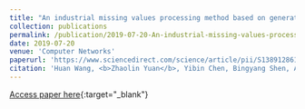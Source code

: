 ```yaml
---
title: "An industrial missing values processing method based on generating model"
collection: publications
permalink: /publication/2019-07-20-An-industrial-missing-values-processing-method-based-on-generating-model
date: 2019-07-20
venue: 'Computer Networks'
paperurl: 'https://www.sciencedirect.com/science/article/pii/S1389128619301781'
citation: 'Huan Wang, <b>Zhaolin Yuan</b>, Yibin Chen, Bingyang Shen, Aixiang Wu, &quot;An industrial missing values processing method based on generating model.&quot; Computer Networks, 2019.'
---
```

[Access paper here](https://www.sciencedirect.com/science/article/pii/S1389128619301781){:target="_blank"}
